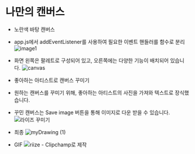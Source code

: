 # 나만의 캔버스
- 노란색 바탕 캔버스

- app.js에서 addEventListener를 사용하여 필요한 이벤트 핸들러를 함수로 분리
![image1](https://github.com/user-attachments/assets/5a12ff3c-d3af-46da-a1c9-6157cfb6b3f9)

- 화면 왼쪽은 팔레트로 구성되어 있고, 오른쪽에는 다양한 기능이 배치되어 있습니다.
![canvas](https://github.com/user-attachments/assets/3115c8cf-9241-4fcf-8ae1-270bb5d9e1b1)

- 좋아하는 아티스트로 캔버스 꾸미기
- 원하는 캔버스를 꾸미기 위해, 좋아하는 아티스트의 사진을 가져와 텍스트로 장식했습니다.
- 꾸민 캔버스는 Save image 버튼을 통해 이미지로 다운 받을 수 있습니다.
![라이즈 꾸미기](https://github.com/user-attachments/assets/497a924e-2225-454f-9eb2-88102cf4fa5a)

- 최종
![myDrawing (1)](https://github.com/user-attachments/assets/f8498065-2041-4756-8fc5-21b9a3987838)

- GIF
![riize - Clipchamp로 제작](https://github.com/user-attachments/assets/275e9b6f-e155-4d24-8ab0-1ba3ede22037)
